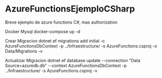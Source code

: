 # AzureFunctionsEjemploCSharp
Breve ejemplo de azure functions C#, mas authorization

Docker Mysql 
docker-compose up -d

Crear Migracion
dotnet ef migrations add initial -c AzureFunctionsDbContext -p ../Infraestructure/ -s AzureFunctions.csproj -o Data/Migrations -v 

Actualizar Migracion
dotnet ef database update --connection "Data Source=azuredb.db" --context AzureFunctionsDbContext -p ../Infraestructure/ -s AzureFunctions.csproj -v

